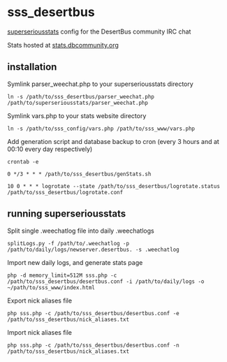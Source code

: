# sss_desertbus
[superseriousstats](https://github.com/tommyrot/superseriousstats/) config for the DesertBus community IRC chat

Stats hosted at [stats.dbcommunity.org](http://stats.dbcommunity.org)

## installation
Symlink parser_weechat.php to your superseriousstats directory

`ln -s /path/to/sss_desertbus/parser_weechat.php /path/to/superseriousstats/parser_weechat.php`

Symlink vars.php to your stats website directory

`ln -s /path/to/sss_config/vars.php /path/to/sss_www/vars.php`

Add generation script and database backup to cron (every 3 hours and at 00:10 every day respectively)

`crontab -e`

`0 */3 * * * /path/to/sss_desertbus/genStats.sh`

`10 0 * * * logrotate --state /path/to/sss_desertbus/logrotate.status /path/to/sss_desertbus/logrotate.conf`

## running superseriousstats
Split single .weechatlog file into daily .weechatlogs

`splitLogs.py -f /path/to/.weechatlog -p /path/to/daily/logs/newserver.desertbus. -s .weechatlog`

Import new daily logs, and generate stats page

`php -d memory_limit=512M sss.php -c /path/to/sss_desertbus/desertbus.conf -i /path/to/daily/logs -o ~/path/to/sss_www/index.html`

Export nick aliases file

`php sss.php -c /path/to/sss_desertbus/desertbus.conf -e /path/to/sss_desertbus/nick_aliases.txt`

Import nick aliases file

`php sss.php -c /path/to/sss_desertbus/desertbus.conf -n /path/to/sss_desertbus/nick_aliases.txt`
